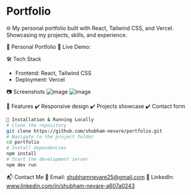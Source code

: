 # Portfolio
🌐 My personal portfolio built with React, Tailwind CSS, and Vercel. Showcasing my projects, skills, and experience.

📌 Personal Portfolio
🌟 Live Demo: 

🛠️ Tech Stack
  * Frontend: React, Tailwind CSS
  * Deployment: Vercel
    
📷 Screenshots
![image](https://github.com/user-attachments/assets/bf789363-9a38-48d7-86a9-d25db5900589)
![image](https://github.com/user-attachments/assets/43a857a7-ca8f-4aa9-9ed3-8fccbd7343a4)

📄 Features
✔️ Responsive design
✔️ Projects showcase
✔️ Contact form
```sh
🚀 Installation & Running Locally
# Clone the repository
git clone https://github.com/shubham-nevare/portfolio.git
# Navigate to the project folder
cd portfolio
# Install dependencies
npm install
# Start the development server
npm dev run
```

📬 Contact Me
📧 Email: shubhamnevare25@gmail.com
🔗 LinkedIn: www.linkedin.com/in/shubham-nevare-a607a0243
